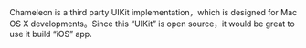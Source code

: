 Chameleon is a third party UIKit implementation，which is designed for
Mac OS X developments。Since this “UIKit” is open source，it would be
great to use it build “iOS” app.
